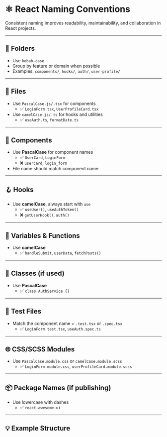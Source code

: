# ⚛️ React Naming Conventions

Consistent naming improves readability, maintainability, and collaboration in React projects.

---

## 📁 Folders

-   Use `kebab-case`
-   Group by feature or domain when possible
-   Examples: `components/`, `hooks/`, `auth/`, `user-profile/`

---

## 📄 Files

-   Use `PascalCase.js/.tsx` for components
    -   ✅ `LoginForm.tsx`, `UserProfileCard.tsx`
-   Use `camelCase.js/.ts` for hooks and utilities
    -   ✅ `useAuth.ts`, `formatDate.ts`

---

## 🧩 Components

-   Use **PascalCase** for component names
    -   ✅ `UserCard`, `LoginForm`
    -   ❌ `usercard`, `login_form`
-   File name should match component name

---

## 🪝 Hooks

-   Use **camelCase**, always start with `use`
    -   ✅ `useUser()`, `useAuthToken()`
    -   ❌ `getUserHook()`, `auth()`

---

## 🧠 Variables & Functions

-   Use **camelCase**
    -   ✅ `handleSubmit`, `userData`, `fetchPosts()`

---

## 🧱 Classes (if used)

-   Use **PascalCase**
    -   ✅ `class AuthService {}`

---

## 🧪 Test Files

-   Match the component name + `.test.tsx` or `.spec.tsx`
    -   ✅ `LoginForm.test.tsx`, `useAuth.spec.ts`

---

## 🌐 CSS/SCSS Modules

-   Use `PascalCase.module.css` or `camelCase.module.scss`
    -   ✅ `LoginForm.module.css`, `userProfileCard.module.scss`

---

## 📦 Package Names (if publishing)

-   Use lowercase with dashes
    -   ✅ `react-awesome-ui`

---

## 💡 Example Structure
